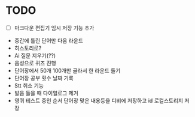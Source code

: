 # TODO

- [ ] 마크다운 편집기 임시 저장 기능 추가
- 중간에 틀린 단어만 다음 라운드
- 히스토리로?
- Ai 질문 지우기(??)
- 음성으로 퀴즈 진행
- 단어장에서 50개 100개만 골라서 한 라운드 돌기
- 단어장 공부 횟수 날짜 기록
- Stt 취소 기능
- 발음 들을 때 다이얼로그 제거
- 영퀴 테스트 중인 순서 단어장 맞은 내용등을 디비에 저장하고 id 로컬스토리지 저장
